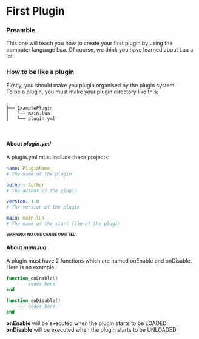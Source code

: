 ﻿# First Plugin

### Preamble
This one will teach you how to create your first plugin by using the computer language Lua.
Of course, we think you have learned about Lua a lot.

### How to be like a plugin
Firstly, you should make you plugin organised by the plugin system.
<br>
To be a plugin, you must make your plugin directory like this:
<br>
~~~
.
├── ExamplePlugin
│   └── main.lua
│   └── plugin.yml
~~~
<br>

#### About *plugin.yml*
A plugin.yml must include these projects:
~~~yaml
name: PluginName
# The name of the plugin

author: Author
# The author of the plugin

version: 1.0
# The version of the plugin

main: main.lua
# The name of the start file of the plugin
~~~
<span style='font-size:10px;'>**WARNING: NO ONE CAN BE OMITTED.**</span>

#### About *main.lua*
A plugin must have 2 functions which are named onEnable and onDisable.
Here is an example.
~~~lua
function onEnable()
    --- codes here
end 

function onDisable()
    --- codes here
end
~~~
**onEnable** will be executed when the plugin starts to be LOADED.<br>
**onDisable** will be executed when the plugin starts to be UNLOADED.